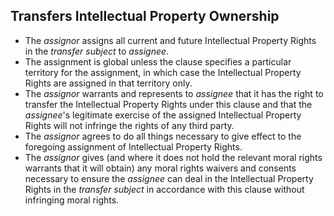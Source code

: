 ## Transfers Intellectual Property Ownership

- The _assignor_ assigns all current and future Intellectual Property Rights in the _transfer subject_ to _assignee_.
- The assignment is global unless the clause specifies a particular territory for the assignment, in which case the Intellectual Property Rights are assigned in that territory only.
- The _assignor_ warrants and represents to _assignee_ that it has the right to transfer the Intellectual Property Rights under this clause and that the _assignee_'s legitimate exercise of the assigned Intellectual Property Rights will not infringe the rights of any third party.
- The _assignor_ agrees to do all things necessary to give effect to the foregoing assignment of Intellectual Property Rights.
- The _assignor_ gives (and where it does not hold the relevant moral rights warrants that it will obtain) any moral rights waivers and consents necessary to ensure the _assignee_ can deal in the Intellectual Property Rights in the _transfer subject_ in accordance with this clause without infringing moral rights.